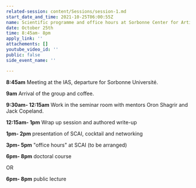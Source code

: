 ```yaml
---
related-session: content/Sessions/session-1.md
start_date_and_time: 2021-10-25T06:00:55Z
name: Scientific programme and office hours at Sorbonne Center for Artificial Intelligence
date: October 25th
time: 8:45am- 8pm
apply_link: ''
attachements: []
youtube_video_id: ''
public: false
side_event_name: ''

---
```

**8:45am** Meeting at the IAS, departure for Sorbonne Université.

**9am** Arrival of the group and coffee.

**9:30am- 12:15am** Work in the seminar room with mentors Oron Shagrir and Jack Copeland.

**12:15am- 1pm** Wrap up session and authored write-up

**1pm- 2pm** presentation of SCAI, cocktail and networking

**3pm- 5pm** "office hours" at SCAI (to be arranged)

**6pm- 8pm** doctoral course

 OR

 **6pm- 8pm** public lecture